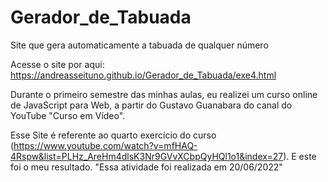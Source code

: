 # Gerador_de_Tabuada
 Site que gera automaticamente a tabuada de qualquer número

Acesse o site por aqui: https://andreasseituno.github.io/Gerador_de_Tabuada/exe4.html

Durante o primeiro semestre das minhas aulas, eu realizei um curso online de JavaScript para Web, a partir do Gustavo Guanabara do canal do YouTube "Curso em Vídeo".

Esse Site é referente ao quarto exercício do curso (https://www.youtube.com/watch?v=mfHAQ-4Rspw&list=PLHz_AreHm4dlsK3Nr9GVvXCbpQyHQl1o1&index=27). E este foi o meu resultado. "Essa atividade foi realizada em 20/06/2022"
